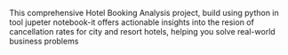 This comprehensive Hotel Booking Analysis project, build using python in tool jupeter notebook-it offers actionable insights into the resion of cancellation rates for city and resort hotels, helping you solve real-world business problems
